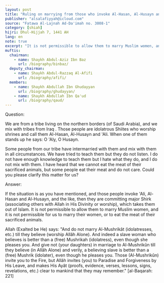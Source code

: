 ```yaml
---
layout: post
title: "Ruling on marrying from those who invoke Al-Hasan, Al-Husayn and 'Aly apart from Allah"
publisher: "alsalafiyyah@icloud.com"
source: "Fatawa Al-Lajnah Ad-Da'imah no. 3008-1"
category: [shiah]
hijri: Dhul-Hijjah 7, 1441 AH
lang: en
note: true
excerpt: "It is not permissible to allow them to marry Muslim women, and it is not permissible for us to marry their women, or to eat the meat of their sacrificed animals. "
muftis:
  chairman: 
    - name: Shaykh Abdul-Aziz Ibn Baz
      url: /biography/binbaz/
  deputy_chairman: 
    - name: Shaykh Abdul-Razzaq Al-Afifi
      url: /biography/afifi/
  members: 
    - name: Shaykh Abdullah Ibn Ghudayyan
      url: /biography/ghudayyan/
    - name: Shaykh Abdullah Ibn Qa'ud
      url: /biography/qaud/
---
```


Question: 

We are from a tribe living on the northern borders (of Saudi Arabia), and we mix with tribes from Iraq . Those people are idolatrous Shiites who worship shrines and call them Al-Hasan, Al-Husayn and 'Ali. When one of them stands up he says: O 'Aly, O Husayn. 

Some people from our tribe have intermarried with them and mix with them in all circumstances. We have tried to teach them but they do not listen. I do not have enough knowledge to teach them but I hate what they do, and I do not mix with them. I have heard that we cannot eat the meat of their sacrificed animals, but some people eat their meat and do not care. Could you please clarify this matter for us?

Answer:

If the situation is as you have mentioned, and those people invoke 'Ali, Al-Hasan and Al-Husayn, and the like, then they are committing major Shirk (associating others with Allah in His Divinity or worship), which takes them out of Islam. It is not permissible to allow them to marry Muslim women, and it is not permissible for us to marry their women, or to eat the meat of their sacrificed animals. 

Allah (Exalted be He) says: "And do not marry Al-Mushrikât (idolatresses, etc.) till they believe (worship Allâh Alone). And indeed a slave woman who believes is better than a (free) Mushrikah (idolatress), even though she pleases you. And give not (your daughters) in marriage to Al-Mushrikûn till they believe (in Allâh Alone) and verily, a believing slave is better than a (free) Mushrik (idolater), even though he pleases you. Those (Al-Mushrikûn) invite you to the Fire, but Allâh invites (you) to Paradise and Forgiveness by His Leave, and makes His Ayât (proofs, evidence, verses, lessons, signs, revelations, etc.) clear to mankind that they may remember." [al-Baqarah: 221]

